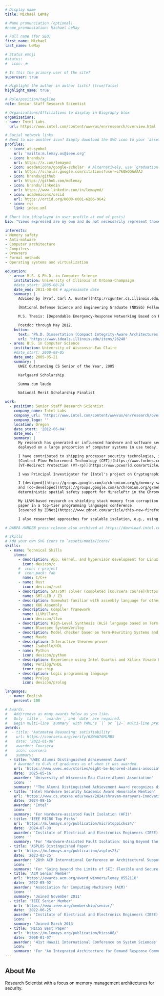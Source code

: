 ```yaml
---
# Display name
title: Michael LeMay

# Name pronunciation (optional)
#name_pronunciation: Michael LeMay

# Full name (for SEO)
first_name: Michael
last_name: LeMay

# Status emoji
#status:
#  icon: ☕️

# Is this the primary user of the site?
superuser: true

# Highlight the author in author lists? (true/false)
highlight_name: true

# Role/position/tagline
role: Senior Staff Research Scientist

# Organizations/Affiliations to display in Biography blox
organizations:
- name: Intel Labs
  url: https://www.intel.com/content/www/us/en/research/overview.html

# Social network links
# Need to use another icon? Simply download the SVG icon to your `assets/media/icons/` folder.
profiles:
  - icon: at-symbol
    url: 'mailto:m.lemay.us@ieee.org'
  - icon: brands/x
    url: https://x.com/lemaymd
  - icon: academicons/google-scholar  # Alternatively, use `graduation-cap` icon from `fab` icon pack
    url: https://scholar.google.com/citations?user=c7kQkOQAAAAJ
  - icon: brands/github
    url: https://github.com/mdlemay
  - icon: brands/linkedin
    url: https://www.linkedin.com/in/lemaymd/
  - icon: academicons/orcid
    url: https://orcid.org/0000-0001-6206-9642
  - icon: rss
    link: index.xml

# Short bio (displayed in user profile at end of posts)
bio: "Views expressed are my own and do not necessarily represent those of my employer. #IamIntel"

interests:
- Memory safety
- Anti-malware
- Computer architecture
- Compilers
- Browsers
- Formal methods
- Operating systems and virtualization

education:
  - area: M.S. & Ph.D. in Computer Science
    institution: University of Illinois at Urbana-Champaign
    #date_start: 2005-08-24
    date_end: 2011-08-08 # approximate date
    summary: |
      Advised by [Prof. Carl A. Gunter](http://cgunter.cs.illinois.edu/).

      [National Defense Science and Engineering Graduate (NDSEG) Fellow](https://web.archive.org/web/20090412061630/http://www.uwec.edu/newsreleases/highlights/041305LeMay.htm).

      M.S. Thesis: [Dependable Emergency-Response Networking Based on Retaskable Network Infrastructures](http://seclab.illinois.edu/wp-content/uploads/2011/03/LeMayMSThesis.pdf).

      Postdoc through May 2012.
    button:
      text: 'Ph.D. Dissertation (Compact Integrity-Aware Architectures)'
      url: 'https://www.ideals.illinois.edu/items/26240'
  - area: B.S. in Computer Science
    institution: University of Wisconsin-Eau Claire
    #date_start: 2000-09-05
    date_end: 2005-05-21
    summary: |
      UWEC Outstanding CS Senior of the Year, 2005

      Karlgaard Scholarship

      Summa cum laude

      National Merit Scholarship Finalist

work:
  - position: Senior Staff Research Scientist
    company_name: Intel Labs
    company_url: 'https://www.intel.com/content/www/us/en/research/overview.html'
    company_logo: ''
    location: Oregon
    date_start: '2012-06-04'
    date_end: ''
    summary: |
      My research has generated or influenced hardware and software security architectures
      deployed on a large proportion of computer systems in use today.

      I have contributed to shipping processor security technologies, including
      [Control-Flow Enforcement Technology (CET)](https://www.forbes.com/sites/tonybradley/2020/06/17/intel-cet-raises-the-bar-for-malware-defense/) and
      [VT-Redirect Protection (VT-rp)](https://www.pcworld.com/article/619047/intels-12th-gen-vpro-chips-now-actively-fight-ransomware-supply-chain-attacks.html).

      I was Principal Investigator for [Intel's project on Cryptographic Capability Computing (C3)](https://web.archive.org/web/20240917132526/https://www.intel.com/content/www/us/en/newsroom/news/intel-and-ucsd-join-darpa-cyberdefense-program.html) in the [DARPA HARDEN program](https://www.darpa.mil/news-events/2022-10-13).

      I [designed](https://groups.google.com/a/chromium.org/g/memory-safety-dev/c/PDi1cvAvUGc)
      and [co-developed](https://groups.google.com/a/chromium.org/g/memory-safety-dev/c/1tYGORldm3w)
      deterministic spatial safety support for MiraclePtr in the Chrome browser.

      My LLVM-based research on shielding stack memory from corruption helped lead to a 2022
      paper in a top-tier programming languages conference
      [covered by ZDNet](https://www.zdnet.com/article/this-new-firefox-browser-feature-could-stop-zero-day-bugs-in-their-tracks/).

      I also researched approaches for scalable isolation, e.g., using [segmentation to accelerate WebAssembly](https://plas2022.github.io/files/pdf/SegueColorGuard.pdf) (upstreamed in [wasm2c](https://github.com/WebAssembly/wabt/pull/2395)).

# DARPA HARDEN press release also archived at https://download.intel.com/newsroom/archive/2025/en-us-2023-02-01-intel-and-uc-san-diego-join-darpa-program-to-prevent-exploitation-of-computing-systems.pdf

# Skills
# Add your own SVG icons to `assets/media/icons/`
skills:
  - name: Technical Skills
    items:
      - description: App, kernel, and hypervisor development for Linux, Windows, and embedded systems with Boost and generics experience
        icon: devicon/c
      #  icon: r-project
      #  icon_pack: fab
        name: C/C++
      - name: Rust
        icon: devicon/rust
      - description: SAT/SMT solver (completed [Coursera course](https://coursera.org/verify/6ZWWW76MLMB5))
        name: SMT-LIB / Z3
      - description: Somewhat familiar with assembly language for other architectures as well
        name: X86 Assembly
      - description: Compiler framework
        name: LLVM/Clang
        icon: devicon/llvm
      - description: High-Level Synthesis (HLS) language based on Term-Rewriting Systems
        name: Bluespec SystemVerilog
      - description: Model checker based on Term-Rewriting Systems and Linear-Temporal Logic
        name: Maude
      - description: Interactive theorem prover
        name: Isabelle/HOL
      - name: Python
        icon: devicon/python
      - description: Experience using Intel Quartus and Xilinx Vivado FPGA toolchains.  Experience using Synopsys VCS and Mentor Graphics Modelsim simulators.  Experience extending and maintaining an in-house Verilog simulator during an internship with Cray, Inc.
        name: Verilog/VHDL
        icon: cpu-chip
      - description: Logic programming language
        name: Prolog
        icon: devicon/prolog

languages:
  - name: English
    percent: 100

# Awards.
#   Add/remove as many awards below as you like.
#   Only `title`, `awarder`, and `date` are required.
#   Begin multi-line `summary` with YAML's `|` or `|2-` multi-line prefix and indent 2 spaces below.
awards:
#  - title: 'Automated Reasoning: satisfiability'
#    url: https://coursera.org/verify/6ZWWW76MLMB5
#    date: '2021-01-06'
#    awarder: Coursera
#    icon: coursera
#    summary:
  - title: 'UWEC Alumni Distinguished Achievement Award'
    # Awarded to 0.4% of graduates as of when it was awarded.
    url: 'https://www.uwec.edu/stories/eight-be-honored-alumni-association-awards'
    date: '2025-05-16'
    awarder: 'University of Wisconsin-Eau Claire Alumni Association'
    icon: ''
    summary: '"The Alumni Distinguished Achievement Award recognizes distinguished service to the community, state or nation in a manner that brings credit upon the award recipient and UW-Eau Claire."'
  - title: 'Intel Hardware Security Academic Award Honorable Mention'
    url: 'https://www.cs.utexas.edu/news/2024/shravan-narayans-innovative-research-garners-multiple-prestigious-honors-hardware'
    date: '2024-08-15'
    awarder: 'Intel'
    icon: ''
    summary: 'For Hardware-assisted Fault Isolation (HFI)'
  - title: 'IEEE MICRO Top Picks'
    url: 'https://m.lemays.org/publication/microtoppicks24/'
    date: '2024-07-09'
    awarder: 'Institute of Electrical and Electronics Engineers (IEEE)'
    icon: ''
    summary: 'For "Hardware-Assisted Fault Isolation: Going Beyond the Limits of Software-Based Sandboxing"'
  - title: 'ASPLOS Distinguished Paper'
    url: 'https://m.lemays.org/publication/asplos23/'
    date: '2023-03-25'
    awarder: '28th ACM International Conference on Architectural Support for Programming Languages and Operating Systems'
    icon: ''
    summary: 'For "Going beyond the Limits of SFI: Flexible and Secure Hardware-Assisted In-Process Isolation with HFI"'
  - title: 'ACM Senior Member'
    url: 'https://awards.acm.org/award_winners/lemay_0552118'
    date: '2022-05-02'
    awarder: 'Association for Computing Machinery (ACM)'
    icon: ''
    summary: 'Joined November 2011'
  - title: 'IEEE Senior Member'
    url: 'https://www.ieee.org/membership/senior/'
    date: '2022-06-25'
    awarder: 'Institute of Electrical and Electronics Engineers (IEEE)'
    icon: ''
    summary: 'Joined March 2013'
  - title: 'HICSS Best Paper'
    url: 'https://m.lemays.org/publication/hicss08/'
    date: '2008-01-07'
    awarder: '41st Hawaii International Conference on System Sciences'
    icon: ''
    summary: 'For "An Integrated Architecture for Demand Response Communications and Control"'
---
```


## About Me

Research Scientist with a focus on memory management architectures for security.
